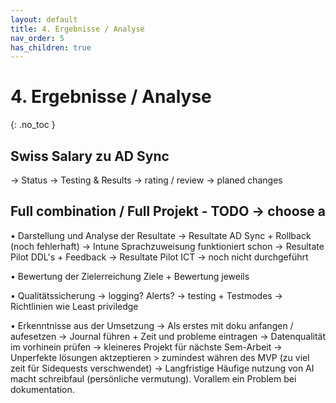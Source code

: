 ```yaml
---
layout: default
title: 4. Ergebnisse / Analyse
nav_order: 5
has_children: true
---
```


# 4. Ergebnisse / Analyse

{: .no_toc }

## Swiss Salary zu AD Sync

-> Status 
-> Testing & Results
-> rating / review
-> planed changes

## 


## Full combination / Full Projekt - TODO -> choose a



• Darstellung und Analyse der Resultate
    -> Resultate AD Sync + Rollback (noch fehlerhaft)
    -> Intune Sprachzuweisung funktioniert schon
    -> Resultate Pilot DDL's + Feedback
    -> Resultate Pilot ICT -> noch nicht durchgeführt

• Bewertung der Zielerreichung
 Ziele + Bewertung jeweils

• Qualitätssicherung
    -> logging? Alerts?
    -> testing + Testmodes
    -> Richtlinien wie Least priviledge

• Erkenntnisse aus der Umsetzung
-> Als erstes mit doku anfangen / aufesetzen
-> Journal führen + Zeit und probleme eintragen
-> Datenqualität im vorhinein prüfen
-> kleineres Projekt für nächste Sem-Arbeit
-> Unperfekte lösungen aktzeptieren > zumindest währen des MVP (zu viel zeit für Sidequests verschwendet)
-> Langfristige Häufige nutzung von AI macht schreibfaul (persönliche vermutung). Vorallem ein Problem bei dokumentation.